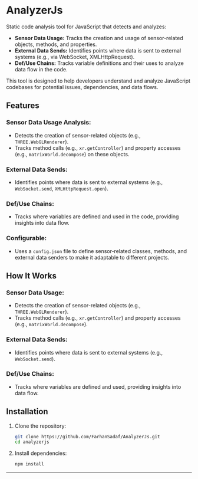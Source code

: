 # AnalyzerJs
Static code analysis tool for JavaScript that detects and analyzes:

- **Sensor Data Usage:** Tracks the creation and usage of sensor-related objects, methods, and properties.
- **External Data Sends:** Identifies points where data is sent to external systems (e.g., via WebSocket, XMLHttpRequest).
- **Def/Use Chains:** Tracks variable definitions and their uses to analyze data flow in the code.

This tool is designed to help developers understand and analyze JavaScript codebases for potential issues, dependencies, and data flows.

## Features
### Sensor Data Usage Analysis:
- Detects the creation of sensor-related objects (e.g., `THREE.WebGLRenderer`).
- Tracks method calls (e.g., `xr.getController`) and property accesses (e.g., `matrixWorld.decompose`) on these objects.

### External Data Sends:
- Identifies points where data is sent to external systems (e.g., `WebSocket.send`, `XMLHttpRequest.open`).

### Def/Use Chains:
- Tracks where variables are defined and used in the code, providing insights into data flow.

### Configurable:
- Uses a `config.json` file to define sensor-related classes, methods, and external data senders to make it adaptable to different projects.


## How It Works
### Sensor Data Usage:
- Detects the creation of sensor-related objects (e.g., `THREE.WebGLRenderer`).
- Tracks method calls (e.g., `xr.getController`) and property accesses (e.g., `matrixWorld.decompose`).

### External Data Sends:
- Identifies points where data is sent to external systems (e.g., `WebSocket.send`).

### Def/Use Chains:
- Tracks where variables are defined and used, providing insights into data flow.


## Installation

1. Clone the repository:
   ```bash
   git clone https://github.com/FarhanSadaf/AnalyzerJs.git
   cd analyzerjs
   ```
2. Install dependencies:
   ```bash
   npm install
   ```

---


